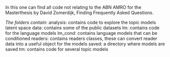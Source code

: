 In this one can find all code not relating to the ABN AMRO for the Masterthesis by David Zomerdijk, Finding Frequently Asked Questions.

*The folders contain:*
analysis: contains code to explore the topic models latent space
data: contains some of the public datasets 
lm: contains code for the language models
lm_cond: contains language models that can be conditioned
readers: contains readers classes, these can convert reader data into a useful object for the models
saved: a directory where models are saved
tm: contains code for several topic models